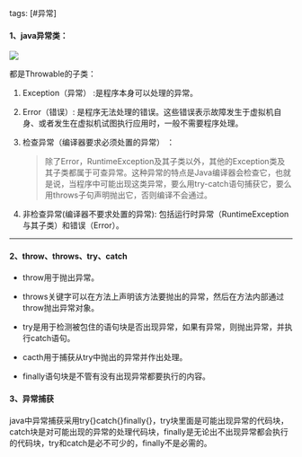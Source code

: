 tags: [#异常]

#### 1、java异常类：

![](https://gitee.com/sysker/picBed/raw/master/images/Throwable.png)

都是Throwable的子类： 

1. Exception（异常） :是程序本身可以处理的异常。 

2. Error（错误）: 是程序无法处理的错误。这些错误表示故障发生于虚拟机自身、或者发生在虚拟机试图执行应用时，一般不需要程序处理。

3. 检查异常（编译器要求必须处置的异常） ：  

   > 除了Error，RuntimeException及其子类以外，其他的Exception类及其子类都属于可查异常。这种异常的特点是Java编译器会检查它，也就是说，当程序中可能出现这类异常，要么用try-catch语句捕获它，要么用throws子句声明抛出它，否则编译不会通过。

4. 非检查异常(编译器不要求处置的异常): 包括运行时异常（RuntimeException与其子类）和错误（Error）。

---

 #### 2、throw、throws、try、catch
- throw用于抛出异常。

- throws关键字可以在方法上声明该方法要抛出的异常，然后在方法内部通过throw抛出异常对象。
- try是用于检测被包住的语句块是否出现异常，如果有异常，则抛出异常，并执行catch语句。
- cacth用于捕获从try中抛出的异常并作出处理。
- finally语句块是不管有没有出现异常都要执行的内容。

 #### 3、异常捕获
 java中异常捕获采用try{}catch{}finally{}，try块里面是可能出现异常的代码块，catch块是对可能出现的异常的处理代码块，finally是无论出不出现异常都会执行的代码块，try和catch是必不可少的，finally不是必需的。 
